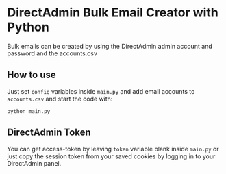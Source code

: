 # DirectAdmin Bulk Email Creator with Python
Bulk emails can be created by using the DirectAdmin admin account and password and the accounts.csv

## How to use
Just set `config` variables inside `main.py` and add email accounts to `accounts.csv` and start the code with:
```
python main.py
```

## DirectAdmin Token
You can get access-token by leaving `token` variable blank inside `main.py` or just copy the session token from your saved cookies by logging in to your DirectAdmin panel.
